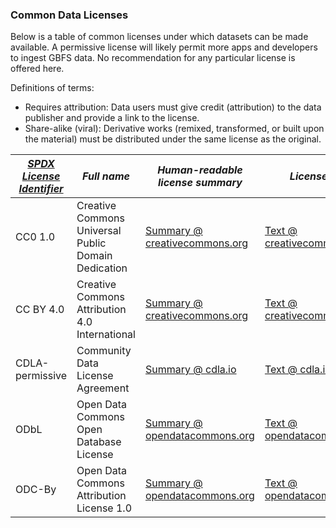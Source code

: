 ### Common Data Licenses

Below is a table of common licenses under which datasets can be made available. A permissive license will likely permit more apps and developers to ingest GBFS data. No recommendation for any particular license is offered here.

Definitions of terms:
- Requires attribution: Data users must give credit (attribution) to the data publisher and provide a link to the license.
- Share-alike (viral): Derivative works (remixed, transformed, or built upon the material) must be distributed under the same license as the original.

| *[SPDX License Identifier](https://spdx.org/licenses/)* | *Full name*                                           | *Human-readable license summary*                                                      | *License text*                                                | *Requires attribution* | *Share-alike (viral)* |
|-------------------|-----------------------------------------------------|--------------------------------------------------------------|-------------------------------------------------------------|----------------------|---------------------|
| CC0 1.0           | Creative Commons Universal Public Domain Dedication | [Summary @ creativecommons.org](https://creativecommons.org/publicdomain/zero/1.0/)           | [Text @ creativecommons.org](https://creativecommons.org/publicdomain/zero/1.0/legalcode) | No                   | No                  |
| CC BY 4.0         | Creative Commons Attribution 4.0 International      | [Summary @ creativecommons.org](https://creativecommons.org/licenses/by/4.0/)                 | [Text @ creativecommons.org](https://creativecommons.org/licenses/by/4.0/legalcode)       | Yes                  | No                  |
| CDLA-permissive   | Community Data License Agreement                    | [Summary @ cdla.io](https://cdla.io/)                                             | [Text @ cdla.io](https://cdla.io/permissive-1-0/)                             | Yes                  | No                  |
| ODbL              | Open Data Commons Open Database License             | [Summary @ opendatacommons.org](https://opendatacommons.org/licenses/odbl/summary/index.html) | [Text @ opendatacommons.org](https://www.opendatacommons.org/licenses/odbl/1.0/)          | Yes                  | Yes                 |
| ODC-By            | Open Data Commons Attribution License 1.0           | [Summary @ opendatacommons.org](https://opendatacommons.org/licenses/by/summary/index.html)   | [Text @ opendatacommons.org](https://www.opendatacommons.org/licenses/by/1.0/)            | Yes                  | No                  |